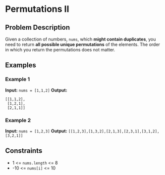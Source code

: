 
# Permutations II

## Problem Description

Given a collection of numbers, `nums`, which **might contain duplicates**, you need to return **all possible unique permutations** of the elements. The order in which you return the permutations does not matter.

## Examples

### Example 1

**Input:** `nums = [1,1,2]`
**Output:** 
```
[[1,1,2],
 [1,2,1],
 [2,1,1]]
```

### Example 2

**Input:** `nums = [1,2,3]`
**Output:** `[[1,2,3],[1,3,2],[2,1,3],[2,3,1],[3,1,2],[3,2,1]]`

## Constraints

* 1 <= `nums.length` <= 8
* -10 <= `nums[i]` <= 10

